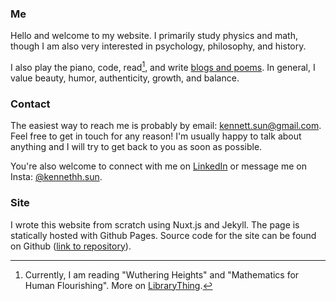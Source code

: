 <!-- Welcome to my website! I'm Kenneth. I like to learn about how the world works. My favorite fruit is strawberry and my favorite color is #1998DB (the lighter blue color on this page). -->


### Me
Hello and welcome to my website.
I primarily study physics and math, though I am also very interested in psychology, philosophy, and history. 

I also play the piano, code, read[^1], and write [blogs and poems](/posts). In general, I value beauty, humor, authenticity, growth, and balance. 


### Contact
The easiest way to reach me is probably by email: <a href="mailto:kennett.sun@gmail.com">kennett.sun@gmail.com</a>. Feel free to get in touch for any reason! I'm usually happy to talk about anything and I will try to get back to you as soon as possible.

You're also welcome to connect with me on [LinkedIn](https://www.linkedin.com/in/kennethh-sun/) or message me on Insta: [@kennethh.sun](https://www.instagram.com/kennethh.sun/).

### Site
I wrote this website from scratch using Nuxt.js and Jekyll. The page is statically hosted with Github Pages. Source code for the site can be found on Github ([link to repository](https://github.com/spesthecat/spesthecat.github.io)).

[^1]: Currently, I am reading "Wuthering Heights" and "Mathematics for Human Flourishing". More on [LibraryThing](https://www.librarything.com/profile).
